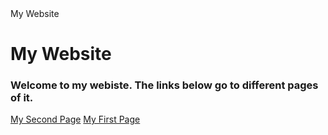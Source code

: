 <!DOCTYPE html>
<html lang="en">
<head>
	<meta charset="UTF-8"
	<title>My Website</title>
<body>
	<head>
		<h1>My Website</h1>
		<h3>Welcome to my webiste. The links below go to different pages of it.</h3>
	</head>
	<section>
		<a href="index.html">My Second Page</a>
		<a href="firstPage.html">My First Page</a>
	</section>
</body>
</html>
